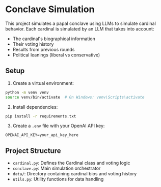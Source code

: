# Conclave Simulation

This project simulates a papal conclave using LLMs to simulate cardinal behavior. Each cardinal is simulated by an LLM that takes into account:
- The cardinal's biographical information
- Their voting history
- Results from previous rounds
- Political leanings (liberal vs conservative)

## Setup

1. Create a virtual environment:
```bash
python -m venv venv
source venv/bin/activate  # On Windows: venv\Scripts\activate
```

2. Install dependencies:
```bash
pip install -r requirements.txt
```

3. Create a `.env` file with your OpenAI API key:
```
OPENAI_API_KEY=your_api_key_here
```

## Project Structure

- `cardinal.py`: Defines the Cardinal class and voting logic
- `conclave.py`: Main simulation orchestrator
- `data/`: Directory containing cardinal bios and voting history
- `utils.py`: Utility functions for data handling 